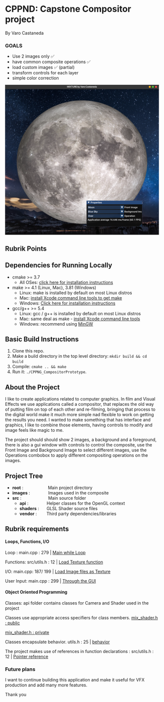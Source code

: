 # CPPND: Capstone Compositor project

By Varo Castaneda

### GOALS

* Use 2 images only ✅
* have common composite operations ✅
* load custom images ✅ (partial)
* transform controls for each layer
* simple color correction

![Compositing](./images/screenshot_01.png)

## Rubrik Points

## Dependencies for Running Locally

* cmake >= 3.7
    * All OSes: [click here for installation instructions](https://cmake.org/install/)
* make >= 4.1 (Linux, Mac), 3.81 (Windows)
    * Linux: make is installed by default on most Linux distros
    * Mac: [install Xcode command line tools to get make](https://developer.apple.com/xcode/features/)
    * Windows: [Click here for installation instructions](http://gnuwin32.sourceforge.net/packages/make.htm)
* gcc/g++ >= 5.4
    * Linux: gcc / g++ is installed by default on most Linux distros
    * Mac: same deal as make - [install Xcode command line tools](https://developer.apple.com/xcode/features/)
    * Windows: recommend using [MinGW](http://www.mingw.org/)

## Basic Build Instructions

1. Clone this repo.
2. Make a build directory in the top level directory: `mkdir build && cd build`
3. Compile: `cmake .. && make`
4. Run it: `./CPPNG_CompositorPrototype`.

## About the Project

I like to create applications related to computer graphics. In film and Visual Effects we use applications called a
compositor,
that replaces the old way of putting film on top of each other and re-filming, bringing that process to the digital
world
make it much more simple nad flexible to work on getting the results you need.
I wanted to make something that has interface and graphics, I like to combine those elements, having controls to
modify and image feels like magic to me.

The project should should show 2 images, a background and a foreground, there is also a gui window with controls
to control the composite, use the Front Image and Background Image to select different images, use the Operations
combobox to apply different compositing operations on the images.

## Project Tree

* **root** : &ensp;&ensp;&ensp;&ensp;&ensp;&ensp;&ensp;&ensp;&ensp;&ensp;&ensp;Main project directory
* **images** : &ensp;&ensp;&ensp;&ensp;&ensp;&ensp;&ensp;&ensp;Images used in the composite
* **src** : &ensp;&ensp;&ensp;&ensp;&ensp;&ensp;&ensp;&ensp;&ensp;&ensp;&ensp;&ensp;Main source folder
    * **api** : &ensp;&ensp;&ensp;&ensp;&ensp;&ensp;&ensp;&ensp;Helper classes for the OpenGL context
    * **shaders** : &ensp;&ensp;&ensp;GLSL Shader source files
    * **vendor** : &ensp;&ensp;&ensp;&ensp;Third party dependencies/libraries

## Rubrik requirements

#### Loops, Functions, I/O

Loop :
main.cpp : 279
| [Main while Loop](https://github.com/varomix/CppND-Capstone-Compositor/blob/90d01ce2bd563d115e3dc00ac4368f4c48acd980/src/main.cpp#L279)

Functions: src/utils.h : 12
| [Load Texture function](https://github.com/varomix/CppND-Capstone-Compositor/blob/90d01ce2bd563d115e3dc00ac4368f4c48acd980/src/utils.h#L12)

I/O:
main.cpp: 187/ 199 |
[Load Image files as Texture](https://github.com/varomix/CppND-Capstone-Compositor/blob/90d01ce2bd563d115e3dc00ac4368f4c48acd980/src/main.cpp#L199)

User Input:
main.cpp : 299
| [Through the GUI ](https://github.com/varomix/CppND-Capstone-Compositor/blob/90d01ce2bd563d115e3dc00ac4368f4c48acd980/src/main.cpp#L299)

#### Object Oriented Programming

Classes: api folder contains classes for Camera and Shader used in the project

Classes use appropriate access specifiers for class
members. [mix_shader.h : public](https://github.com/varomix/CppND-Capstone-Compositor/blob/90d01ce2bd563d115e3dc00ac4368f4c48acd980/src/api/mix_shader.h#L16)

[mix_shader.h : private](https://github.com/varomix/CppND-Capstone-Compositor/blob/90d01ce2bd563d115e3dc00ac4368f4c48acd980/src/api/mix_shader.h#L124)

Classes encapsulate behavior. utils.h : 25
| [behavior](https://github.com/varomix/CppND-Capstone-Compositor/blob/90d01ce2bd563d115e3dc00ac4368f4c48acd980/src/utils.h#L25)

The project makes use of references in function declarations : src/utils.h : 12
| [Pointer reference](https://github.com/varomix/CppND-Capstone-Compositor/blob/90d01ce2bd563d115e3dc00ac4368f4c48acd980/src/utils.h#L12)

### Future plans

I want to continue building this application and make it useful for VFX production and add many more features.

Thank you